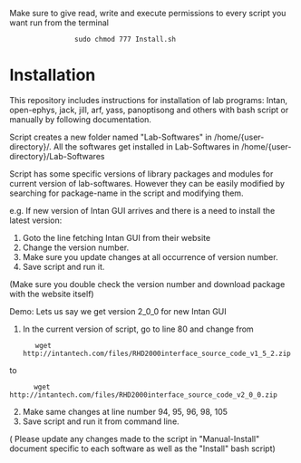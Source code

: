 Make sure to give read, write and execute permissions to every script you want run from the terminal

                    sudo chmod 777 Install.sh

# Installation
This repository includes instructions for installation of lab programs: Intan, open-ephys, jack, jill, arf, yass, panoptisong and others with bash script or manually by following documentation.

Script creates a new folder named "Lab-Softwares" in /home/{user-directory}/. All the softwares get installed in Lab-Softwares in  /home/{user-directory}/Lab-Softwares 

Script has some specific versions of library packages and modules for current version of lab-softwares. However they can be easily modified by searching for package-name in the script and modifying them.

e.g. 
If  new version of Intan GUI arrives and there is a need to install the latest version:
1. Goto the line fetching Intan GUI from their website
2. Change the version number.
3. Make sure you update changes at all occurrence of version number.
4. Save script and run it.


(Make sure you double check the version number and download package with the website itself)

Demo: Lets us say we get version 2_0_0 for new Intan GUI
1. In the current version of script, go to line 80 and change from

          wget http://intantech.com/files/RHD2000interface_source_code_v1_5_2.zip
  to

          wget http://intantech.com/files/RHD2000interface_source_code_v2_0_0.zip

2. Make same changes at line number 94, 95, 96, 98, 105
3. Save script and run it from command line.


( Please update any changes made to the script in "Manual-Install" document specific to each software as well as the "Install" bash script)
